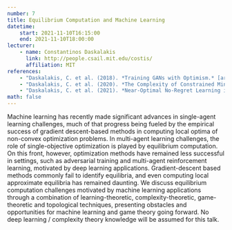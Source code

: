 ```yaml
---
number: 7
title: Equilibrium Computation and Machine Learning
datetime:
    start: 2021-11-10T16:15:00
    end: 2021-11-10T18:00:00
lecturer: 
    - name: Constantinos Daskalakis
      link: http://people.csail.mit.edu/costis/
      affiliation: MIT
references:
    - "Daskalakis, C. et al. (2018). *Training GANs with Optimism.* [arXiv:1711.00141](https://arxiv.org/abs/1711.00141). **[Pages 1–10].**"
    - "Daskalakis, C. et al. (2020). *The Complexity of Constrained Min-Max Optimization.* [arXiv:2009.09623](https://arxiv.org/abs/2009.09623). **[Pages 1–8; optional!].**"
    - "Daskalakis, C. et al. (2021). *Near-Optimal No-Regret Learning in General Games.* [arXiv:2108.06924](https://arxiv.org/abs/2108.06924). **[Optional!]**"
math: false
---
```


Machine learning has recently made significant advances in single-agent learning challenges, much of that progress being fueled by the empirical success of gradient descent-based methods in computing local optima of non-convex optimization problems. 
In multi-agent learning challenges, the role of single-objective optimization is played by equilibrium computation. 
On this front, however, optimization methods have remained less successful in settings, such as adversarial training and multi-agent reinforcement learning, motivated by deep learning applications.
Gradient-descent based methods commonly fail to identify equilibria, and even computing local approximate equilibria has remained daunting. 
We discuss equilibrium computation challenges motivated by machine learning applications through a combination of learning-theoretic, complexity-theoretic, game-theoretic and topological techniques, presenting obstacles and opportunities for machine learning and game theory going forward. 
No deep learning / complexity theory knowledge will be assumed for this talk.
